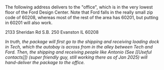 The following address delivers to the "office", which is in the very lowest floor of the Ford Design Center. Note that Ford falls in the really small zip code of 60208, whereas most of the rest of the area has 60201, but putting in 60201 will also work. 

2133 Sheridan Rd
S.B. 250
Evanston IL 60208

*In truth, the package will first go to the shipping and receiving loading dock in Tech, which the autobay is across from in the alley between Tech and Ford. Then, the shipping and receiving people like Antonio (See [[Useful contacts]]) (super friendly guy, still working there as of Jan 2025) will hand-deliver the package to the office.*